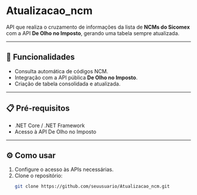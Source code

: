 # Atualizacao_ncm

API que realiza o cruzamento de informações da lista de **NCMs do Sicomex** com a API **De Olho no Imposto**, gerando uma tabela sempre atualizada.  

---

## 🚀 Funcionalidades
- Consulta automática de códigos NCM.  
- Integração com a API pública **De Olho no Imposto**.  
- Criação de tabela consolidada e atualizada.  

---

## 📋 Pré-requisitos
- .NET Core / .NET Framework  
- Acesso à API De Olho no Imposto  

---

## ⚙️ Como usar
1. Configure o acesso às APIs necessárias.  
2. Clone o repositório:  
   ```bash
   git clone https://github.com/seuusuario/Atualizacao_ncm.git
